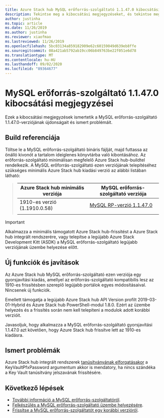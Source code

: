 ```yaml
---
title: Azure Stack hub MySQL erőforrás-szolgáltató 1.1.47.0 kibocsátási megjegyzései
description: Tekintse meg a kibocsátási megjegyzéseket, és tekintse meg az Azure Stack hub MySQL erőforrás-szolgáltató 1.1.47.0 frissítésének újdonságait.
author: justinha
ms.topic: article
ms.date: 11/26/2019
ms.author: justinha
ms.reviewer: xiaofmao
ms.lastreviewed: 11/26/2019
ms.openlocfilehash: 5bc03134a859182909e62c60159049d639eb8ffe
ms.sourcegitcommit: 08a421ab5792ab19cc06b849763be22f051e6d78
ms.translationtype: MT
ms.contentlocale: hu-HU
ms.lasthandoff: 09/02/2020
ms.locfileid: "89364677"
---
```

# <a name="mysql-resource-provider-11470-release-notes"></a>MySQL erőforrás-szolgáltató 1.1.47.0 kibocsátási megjegyzései

Ezek a kibocsátási megjegyzések ismertetik a MySQL erőforrás-szolgáltató 1.1.47.0-verziójának újdonságait és ismert problémáit.

## <a name="build-reference"></a>Build referenciája
Töltse le a MySQL erőforrás-szolgáltató bináris fájlját, majd futtassa az önálló kivonót a tartalom ideiglenes könyvtárba való kibontásához. Az erőforrás-szolgáltató minimálisan megfelelő Azure Stack hub-buildtel rendelkezik. A MySQL erőforrás-szolgáltató ezen verziójának telepítéséhez szükséges minimális Azure Stack hub kiadási verzió az alábbi listában látható:

> |Azure Stack hub minimális verziója|MySQL erőforrás-szolgáltató verziója|
> |-----|-----|
> |1910-es verzió (1.1910.0.58)|[MySQL RP-verzió 1.1.47.0](https://aka.ms/azurestackmysqlrp11470)|  
> |     |     |

> [!IMPORTANT]
> Alkalmazza a minimális támogatott Azure Stack hub-frissítést a Azure Stack hub integrált rendszerére, vagy telepítse a legújabb Azure Stack Development Kitt (ASDK) a MySQL erőforrás-szolgáltató legújabb verziójának üzembe helyezése előtt.

## <a name="new-features-and-fixes"></a>Új funkciók és javítások

Az Azure Stack hub MySQL erőforrás-szolgáltató ezen verziója egy gyorsjavítási kiadás, amellyel az erőforrás-szolgáltató kompatibilis lesz az 1910-es frissítésben szereplő legújabb portálok egyes módosításaival. Nincsenek új funkciók.

Emellett támogatja a legújabb Azure Stack hub API Version profilt 2019-03-01-Hybrid és Azure Stack hub PowerShell-modul 1.8.0. Ezért az üzembe helyezés és a frissítés során nem kell telepíteni a modulok adott korábbi verzióit.

Javasoljuk, hogy alkalmazza a MySQL erőforrás-szolgáltató gyorsjavítási 1.1.47.0 azt követően, hogy Azure Stack hub frissítve lett az 1910-es kiadásra.

## <a name="known-issues"></a>Ismert problémák

Azure Stack hub integrált rendszerek [tanúsítványának elforgatásakor](azure-stack-mysql-resource-provider-maintain.md#secrets-rotation) a KeyVaultPfxPassword argumentum akkor is mendatory, ha nincs szándéka a Key Vault tanúsítvány jelszavának frissítésére.

## <a name="next-steps"></a>Következő lépések

- [További információ a MySQL erőforrás-szolgáltatóról](azure-stack-mysql-resource-provider.md).
- [Felkészülés a MySQL erőforrás-szolgáltató üzembe helyezésére](azure-stack-mysql-resource-provider-deploy.md#prerequisites).
- [Frissítse a MySQL erőforrás-szolgáltatót egy korábbi verzióról](azure-stack-mysql-resource-provider-update.md).
